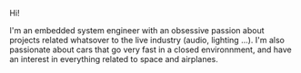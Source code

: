Hi! 

I'm an embedded system engineer with an obsessive passion about projects related whatsover to the live industry (audio, lighting ...).
I'm also passionate about cars that go very fast in a closed environnment, and have an interest in everything related to space and airplanes.
